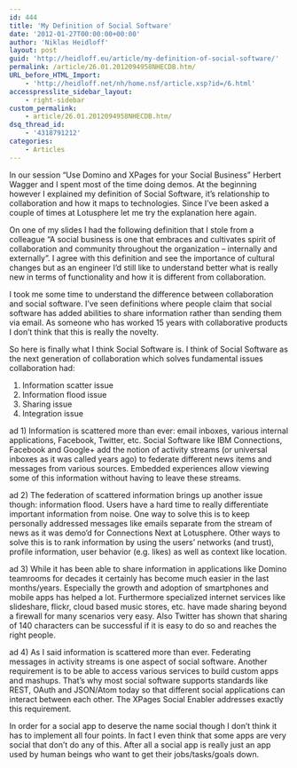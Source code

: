 ```yaml
---
id: 444
title: 'My Definition of Social Software'
date: '2012-01-27T00:00:00+00:00'
author: 'Niklas Heidloff'
layout: post
guid: 'http://heidloff.eu/article/my-definition-of-social-software/'
permalink: /article/26.01.2012094958NHECDB.htm/
URL_before_HTML_Import:
    - 'http://heidloff.net/nh/home.nsf/article.xsp?id=/6.html'
accesspresslite_sidebar_layout:
    - right-sidebar
custom_permalink:
    - article/26.01.2012094958NHECDB.htm/
dsq_thread_id:
    - '4318791212'
categories:
    - Articles
---
```


 In our session “Use Domino and XPages for your Social Business” Herbert Wagger and I spent most of the time doing demos. At the beginning however I explained my definition of Social Software, it’s relationship to collaboration and how it maps to technologies. Since I’ve been asked a couple of times at Lotusphere let me try the explanation here again.

 On one of my slides I had the following definition that I stole from a colleague “A social business is one that embraces and cultivates spirit of collaboration and community throughout the organization – internally and externally”. I agree with this definition and see the importance of cultural changes but as an engineer I’d still like to understand better what is really new in terms of functionality and how it is different from collaboration.

 I took me some time to understand the difference between collaboration and social software. I’ve seen definitions where people claim that social software has added abilities to share information rather than sending them via email. As someone who has worked 15 years with collaborative products I don’t think that this is really the novelty.

 So here is finally what I think Social Software is. I think of Social Software as the next generation of collaboration which solves fundamental issues collaboration had:   
 1) Information scatter issue   
 2) Information flood issue   
 3) Sharing issue  
 4) Integration issue

 ad 1) Information is scattered more than ever: email inboxes, various internal applications, Facebook, Twitter, etc. Social Software like IBM Connections, Facebook and Google+ add the notion of activity streams (or universal inboxes as it was called years ago) to federate different news items and messages from various sources. Embedded experiences allow viewing some of this information without having to leave these streams.

 ad 2) The federation of scattered information brings up another issue though: information flood. Users have a hard time to really differentiate important information from noise. One way to solve this is to keep personally addressed messages like emails separate from the stream of news as it was demo’d for Connections Next at Lotusphere. Other ways to solve this is to rank information by using the users’ networks (and trust), profile information, user behavior (e.g. likes) as well as context like location.

 ad 3) While it has been able to share information in applications like Domino teamrooms for decades it certainly has become much easier in the last months/years. Especially the growth and adoption of smartphones and mobile apps has helped a lot. Furthermore specialized internet services like slideshare, flickr, cloud based music stores, etc. have made sharing beyond a firewall for many scenarios very easy. Also Twitter has shown that sharing of 140 characters can be successful if it is easy to do so and reaches the right people.

 ad 4) As I said information is scattered more than ever. Federating messages in activity streams is one aspect of social software. Another requirement is to be able to access various services to build custom apps and mashups. That’s why most social software supports standards like REST, OAuth and JSON/Atom today so that different social applications can interact between each other. The XPages Social Enabler addresses exactly this requirement.

 In order for a social app to deserve the name social though I don’t think it has to implement all four points. In fact I even think that some apps are very social that don’t do any of this. After all a social app is really just an app used by human beings who want to get their jobs/tasks/goals down.